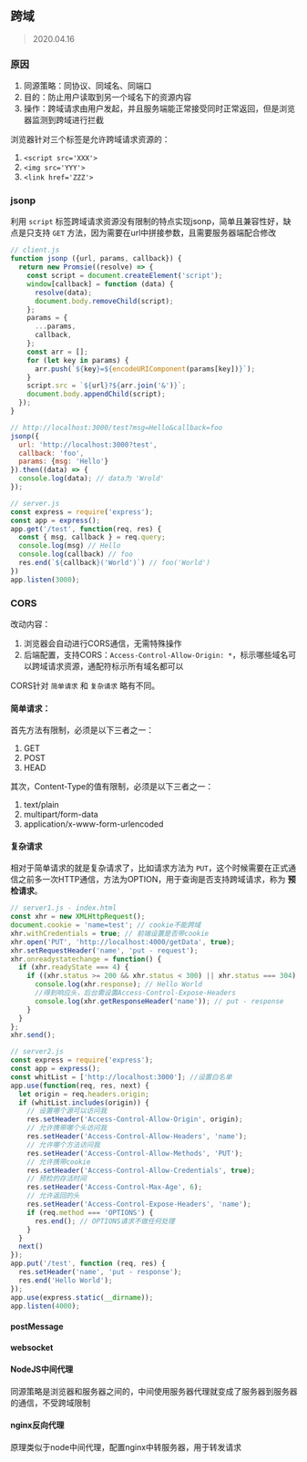 ## 跨域

> 2020.04.16

### 原因

1. 同源策略：同协议、同域名、同端口
2. 目的：防止用户读取到另一个域名下的资源内容
3. 操作：跨域请求由用户发起，并且服务端能正常接受同时正常返回，但是浏览器监测到跨域进行拦截

浏览器针对三个标签是允许跨域请求资源的：

1. `<script src='XXX'>`
2. `<img src='YYY'>`
3. `<link href='ZZZ'>`

### jsonp

利用 `script` 标签跨域请求资源没有限制的特点实现jsonp，简单且兼容性好，缺点是只支持 `GET` 方法，因为需要在url中拼接参数，且需要服务器端配合修改

```javascript
// client.js
function jsonp ({url, params, callback}) {
  return new Promsie((resolve) => {
    const script = document.createElement('script');
    window[callback] = function (data) {
      resolve(data);
      document.body.removeChild(script);
    };
    params = {
      ...params,
      callback,
    };
    const arr = [];
    for (let key in params) {
      arr.push(`${key}=${encodeURIComponent(params[key])}`);
    }
    script.src = `${url}?${arr.join('&')}`;
    document.body.appendChild(script);
  });
}

// http://localhost:3000/test?msg=Hello&callback=foo
jsonp({
  url: 'http://localhost:3000?test',
  callback: 'foo',
  params: {msg: 'Hello'}
}).then((data) => {
  console.log(data); // data为 'Wrold'
});

// server.js
const express = require('express');
const app = express();
app.get('/test', function(req, res) {
  const { msg, callback } = req.query;
  console.log(msg) // Hello
  console.log(callback) // foo
  res.end(`${callback}('World')`) // foo('World')
})
app.listen(3000);
```

### CORS

改动内容：

1. 浏览器会自动进行CORS通信，无需特殊操作
2. 后端配置，支持CORS：`Access-Control-Allow-Origin: *`，标示哪些域名可以跨域请求资源，通配符标示所有域名都可以

CORS针对 `简单请求` 和 `复杂请求` 略有不同。

#### 简单请求：

首先方法有限制，必须是以下三者之一：

1. GET
2. POST
3. HEAD

其次，Content-Type的值有限制，必须是以下三者之一：

1. text/plain
2. multipart/form-data
3. application/x-www-form-urlencoded

#### 复杂请求

相对于简单请求的就是复杂请求了，比如请求方法为 `PUT`，这个时候需要在正式通信之前多一次HTTP通信，方法为OPTION，用于查询是否支持跨域请求，称为 **预检请求**。

```javascript
// server1.js - index.html
const xhr = new XMLHttpRequest();
document.cookie = 'name=test'; // cookie不能跨域
xhr.withCredentials = true; // 前端设置是否带cookie
xhr.open('PUT', 'http://localhost:4000/getData', true);
xhr.setRequestHeader('name', 'put - request');
xhr.onreadystatechange = function() {
  if (xhr.readyState === 4) {
    if ((xhr.status >= 200 && xhr.status < 300) || xhr.status === 304) {
      console.log(xhr.response); // Hello World
      //得到响应头，后台需设置Access-Control-Expose-Headers
      console.log(xhr.getResponseHeader('name')); // put - response
    }
  }
};
xhr.send();

// server2.js
const express = require('express');
const app = express();
const whitList = ['http://localhost:3000']; //设置白名单
app.use(function(req, res, next) {
  let origin = req.headers.origin;
  if (whitList.includes(origin)) {
    // 设置哪个源可以访问我
    res.setHeader('Access-Control-Allow-Origin', origin);
    // 允许携带哪个头访问我
    res.setHeader('Access-Control-Allow-Headers', 'name');
    // 允许哪个方法访问我
    res.setHeader('Access-Control-Allow-Methods', 'PUT');
    // 允许携带cookie
    res.setHeader('Access-Control-Allow-Credentials', true);
    // 预检的存活时间
    res.setHeader('Access-Control-Max-Age', 6);
    // 允许返回的头
    res.setHeader('Access-Control-Expose-Headers', 'name');
    if (req.method === 'OPTIONS') {
      res.end(); // OPTIONS请求不做任何处理
    }
  }
  next()
});
app.put('/test', function (req, res) {
  res.setHeader('name', 'put - response');
  res.end('Hello World');
});
app.use(express.static(__dirname));
app.listen(4000);
```

#### postMessage

#### websocket

#### NodeJS中间代理

同源策略是浏览器和服务器之间的，中间使用服务器代理就变成了服务器到服务器的通信，不受跨域限制

#### nginx反向代理

原理类似于node中间代理，配置nginx中转服务器，用于转发请求
